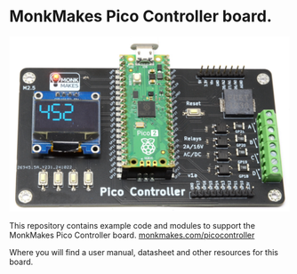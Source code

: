 # MonkMakes Pico Controller board.

![Pico Controller](images/egg_timer_web.jpg)

This repository contains example code and modules to support the MonkMakes Pico Controller board. [monkmakes.com/picocontroller](https:/monkmakes.com/picocontroller)

Where you will find a user manual, datasheet and other resources for this board.

